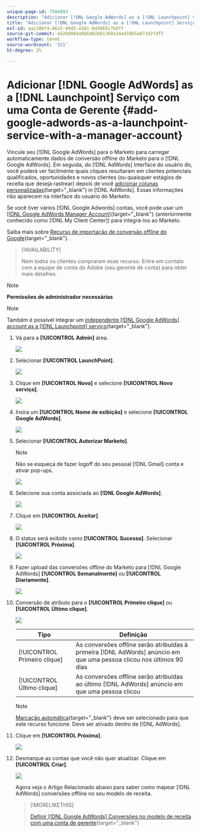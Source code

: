 ```yaml
---
unique-page-id: 7504893
description: "Adicionar [!DNL Google AdWords] as a [!DNL Launchpoint] Serviço com uma conta de gerente - Documentação do Marketo - Documentação do produto"
title: "Adicionar [!DNL Google AdWords] as a [!DNL Launchpoint] Serviço com uma conta de gerente"
exl-id: aac106f4-6615-49d5-a561-0dd965c7b0ff
source-git-commit: eb20d804a06bd02b61368e34ad1965a873d2fdf5
workflow-type: tm+mt
source-wordcount: '321'
ht-degree: 2%

---
```


# Adicionar [!DNL Google AdWords] as a [!DNL Launchpoint] Serviço com uma Conta de Gerente {#add-google-adwords-as-a-launchpoint-service-with-a-manager-account}

Vincule seu [!DNL Google AdWords] para o Marketo para carregar automaticamente dados de conversão offline do Marketo para o [!DNL Google AdWords]. Em seguida, do [!DNL AdWords] Interface do usuário do, você poderá ver facilmente quais cliques resultaram em clientes potenciais qualificados, oportunidades e novos clientes (ou quaisquer estágios de receita que deseja rastrear) depois de você  [adicionar colunas personalizadas](https://support.google.com/adwords/answer/3073556){target="_blank"} in [!DNL AdWords]. Essas informações não aparecem na interface do usuário do Marketo.

Se você tiver vários [!DNL Google Adwords] contas, você pode usar um [[!DNL Google AdWords Manager Account]](https://www.google.com/adwords/manager-accounts/){target="_blank"} (anteriormente conhecido como [!DNL My Client Center]) para integrá-los ao Marketo.

Saiba mais sobre [Recurso de importação de conversão offline do Google](https://support.google.com/adwords/answer/2998031?hl=en){target="_blank"}.

>[!AVAILABILITY]
>
>Nem todos os clientes compraram esse recurso. Entre em contato com a equipe de conta do Adobe (seu gerente de conta) para obter mais detalhes.

>[!NOTE]
>
>**Permissões de administrador necessárias**

>[!NOTE]
>
>Também é possível integrar um [independente [!DNL Google AdWords] account as a [!DNL Launchpoint] serviço](/help/marketo/product-docs/administration/additional-integrations/add-google-adwords-as-a-launchpoint-service.md){target="_blank"}.

1. Vá para a **[!UICONTROL Admin]** área.

   ![](assets/add-google-adwords-as-a-launchpoint-service-with-a-manager-1.png)

1. Selecionar **[!UICONTROL LaunchPoint]**.

   ![](assets/add-google-adwords-as-a-launchpoint-service-with-a-manager-2.png)

1. Clique em **[!UICONTROL Novo]** e selecione **[!UICONTROL Novo serviço]**.

   ![](assets/add-google-adwords-as-a-launchpoint-service-with-a-manager-3.png)

1. Insira um **[!UICONTROL Nome de exibição]** e selecione **[!UICONTROL Google AdWords]**.

   ![](assets/add-google-adwords-as-a-launchpoint-service-with-a-manager-4.png)

1. Selecionar **[!UICONTROL Autorizar Marketo]**.

   >[!NOTE]
   >
   >Não se esqueça de fazer logoff do seu pessoal [!DNL Gmail] conta e ativar pop-ups.

   ![](assets/add-google-adwords-as-a-launchpoint-service-with-a-manager-5.png)

1. Selecione sua conta associada ao **[!DNL Google AdWords]**.

   ![](assets/add-google-adwords-as-a-launchpoint-service-with-a-manager-6.png)

1. Clique em **[!UICONTROL Aceitar]**.

   ![](assets/add-google-adwords-as-a-launchpoint-service-with-a-manager-7.png)

1. O status será exibido como **[!UICONTROL Sucesso]**. Selecionar **[!UICONTROL Próxima]**.

   ![](assets/add-google-adwords-as-a-launchpoint-service-with-a-manager-8.png)

1. Fazer upload das conversões offline do Marketo para [!DNL Google AdWords] **[!UICONTROL Semanalmente]** ou **[!UICONTROL Diariamente]**.

   ![](assets/add-google-adwords-as-a-launchpoint-service-with-a-manager-9.png)

1. Conversão de atributo para o **[!UICONTROL Primeiro clique]** ou **[!UICONTROL Último clique]**.

   ![](assets/add-google-adwords-as-a-launchpoint-service-with-a-manager-10.png)

   | Tipo | Definição |
   |---|---|
   | [!UICONTROL Primeiro clique] | As conversões offline serão atribuídas à primeira [!DNL AdWords] anúncio em que uma pessoa clicou nos últimos 90 dias |
   | [!UICONTROL Último clique] | As conversões offline serão atribuídas ao último [!DNL AdWords] anúncio em que uma pessoa clicou |

   >[!NOTE]
   >
   >[Marcação automática](https://support.google.com/adwords/answer/1752125?hl=en){target="_blank"} deve ser selecionado para que este recurso funcione. Deve ser ativado dentro de [!DNL AdWords].

1. Clique em **[!UICONTROL Próxima]**.

   ![](assets/add-google-adwords-as-a-launchpoint-service-with-a-manager-11.png)

1. Desmarque as contas que você não quer atualizar. Clique em **[!UICONTROL Criar]**.

   ![](assets/add-google-adwords-as-a-launchpoint-service-with-a-manager-12.png)

   Agora veja o Artigo Relacionado abaixo para saber como mapear [!DNL AdWords] conversões offline no seu modelo de receita.

   >[!MORELIKETHIS]
   >
   >[Definir [!DNL Google AdWords] Conversões no modelo de receita com uma conta de gerente](/help/marketo/product-docs/reporting/revenue-cycle-analytics/revenue-cycle-models/set-google-adwords-conversions-in-the-revenue-model-with-a-manager-account.md){target="_blank"}
